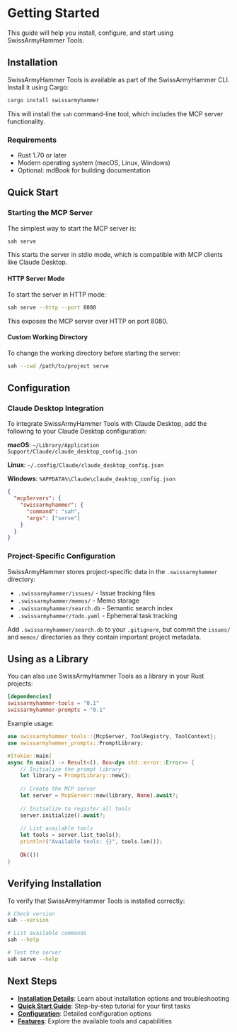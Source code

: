 # Getting Started

This guide will help you install, configure, and start using SwissArmyHammer Tools.

## Installation

SwissArmyHammer Tools is available as part of the SwissArmyHammer CLI. Install it using Cargo:

```bash
cargo install swissarmyhammer
```

This will install the `sah` command-line tool, which includes the MCP server functionality.

### Requirements

- Rust 1.70 or later
- Modern operating system (macOS, Linux, Windows)
- Optional: mdBook for building documentation

## Quick Start

### Starting the MCP Server

The simplest way to start the MCP server is:

```bash
sah serve
```

This starts the server in stdio mode, which is compatible with MCP clients like Claude Desktop.

#### HTTP Server Mode

To start the server in HTTP mode:

```bash
sah serve --http --port 8080
```

This exposes the MCP server over HTTP on port 8080.

#### Custom Working Directory

To change the working directory before starting the server:

```bash
sah --cwd /path/to/project serve
```

## Configuration

### Claude Desktop Integration

To integrate SwissArmyHammer Tools with Claude Desktop, add the following to your Claude Desktop configuration:

**macOS**: `~/Library/Application Support/Claude/claude_desktop_config.json`

**Linux**: `~/.config/Claude/claude_desktop_config.json`

**Windows**: `%APPDATA%\Claude\claude_desktop_config.json`

```json
{
  "mcpServers": {
    "swissarmyhammer": {
      "command": "sah",
      "args": ["serve"]
    }
  }
}
```

### Project-Specific Configuration

SwissArmyHammer stores project-specific data in the `.swissarmyhammer` directory:

- `.swissarmyhammer/issues/` - Issue tracking files
- `.swissarmyhammer/memos/` - Memo storage
- `.swissarmyhammer/search.db` - Semantic search index
- `.swissarmyhammer/todo.yaml` - Ephemeral task tracking

Add `.swissarmyhammer/search.db` to your `.gitignore`, but commit the `issues/` and `memos/` directories as they contain important project metadata.

## Using as a Library

You can also use SwissArmyHammer Tools as a library in your Rust projects:

```toml
[dependencies]
swissarmyhammer-tools = "0.1"
swissarmyhammer-prompts = "0.1"
```

Example usage:

```rust
use swissarmyhammer_tools::{McpServer, ToolRegistry, ToolContext};
use swissarmyhammer_prompts::PromptLibrary;

#[tokio::main]
async fn main() -> Result<(), Box<dyn std::error::Error>> {
    // Initialize the prompt library
    let library = PromptLibrary::new();
    
    // Create the MCP server
    let server = McpServer::new(library, None).await?;
    
    // Initialize to register all tools
    server.initialize().await?;
    
    // List available tools
    let tools = server.list_tools();
    println!("Available tools: {}", tools.len());
    
    Ok(())
}
```

## Verifying Installation

To verify that SwissArmyHammer Tools is installed correctly:

```bash
# Check version
sah --version

# List available commands
sah --help

# Test the server
sah serve --help
```

## Next Steps

- **[Installation Details](./installation.md)**: Learn about installation options and troubleshooting
- **[Quick Start Guide](./quick-start.md)**: Step-by-step tutorial for your first tasks
- **[Configuration](./configuration.md)**: Detailed configuration options
- **[Features](./features.md)**: Explore the available tools and capabilities
